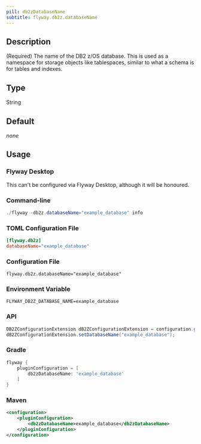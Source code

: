 ```yaml
---
pill: db2zDatabaseName
subtitle: flyway.db2z.databaseName
---
```


## Description

(Required) The name of the DB2 z/OS database.
This is used as a namespace for storage objects like tablespaces, similar to what a schema is for tables and indexes.

## Type

String

## Default

<i>none</i>

## Usage

### Flyway Desktop

This can't be configured via Flyway Desktop, although it will be honoured.

### Command-line

```powershell
./flyway -db2z.databaseName="example_database" info
```

### TOML Configuration File

```toml
[flyway.db2z]
databaseName="example_database"
```

### Configuration File

```properties
flyway.db2z.databaseName="example_database"
```

### Environment Variable

```properties
FLYWAY_DB2Z_DATABASE_NAME=example_database
```

### API

```java
DB2ZConfigurationExtension dB2ZConfigurationExtension = configuration.getPluginRegister().getPlugin(DB2ZConfigurationExtension.class);
dB2ZConfigurationExtension.setDatabaseName("example_database");
```

### Gradle

```groovy
flyway {
    pluginConfiguration = [
        db2zDatabaseName: 'example_database'
    ]
}
```

### Maven

```xml
<configuration>
    <pluginConfiguration>
        <db2zDatabaseName>example_database</db2zDatabaseName>
    </pluginConfiguration>
</configuration>
```
